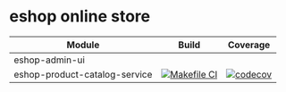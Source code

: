 # eshop online store

| Module                        | Build                                                                                                                                                                                                            | Coverage                                                                                                                                                                  |
|-------------------------------|------------------------------------------------------------------------------------------------------------------------------------------------------------------------------------------------------------------|---------------------------------------------------------------------------------------------------------------------------------------------------------------------------|
| eshop-admin-ui                |                                                                                                                                                                                                                  |                                                                                                                                                                           |
| eshop-product-catalog-service | [![Makefile CI](https://github.com/dksifoua/eshop-product-catalog-service/actions/workflows/build-ci.yaml/badge.svg)](https://github.com/dksifoua/eshop-product-catalog-service/actions/workflows/build-ci.yaml) | [![codecov](https://codecov.io/gh/dksifoua/eshop-product-catalog-service/graph/badge.svg?token=SWkcmvCaEY)](https://codecov.io/gh/dksifoua/eshop-product-catalog-service) |  
